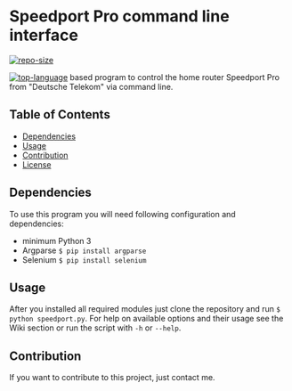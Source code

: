 # Speedport Pro command line interface

[![repo-size](https://img.shields.io/github/repo-size/tb1402/speedport_pro_cli?color=red)](https://github.com/tb1402/speedport_pro_cli/)

[![top-language](https://img.shields.io/github/languages/top/tb1402/speedport_pro_cli?color=red)](https://github.com/tb1402/speedport_pro_cli/) based program to control the home router Speedport Pro from "Deutsche Telekom" via command line.

## Table of Contents
- [Dependencies](#dependencies)
- [Usage](#usage)
- [Contribution](#contribution)
- [License](LICENSE)

## Dependencies
To use this program you will need following configuration and dependencies:
- minimum Python 3
- Argparse `$ pip install argparse`
- Selenium `$ pip install selenium`

## Usage
After you installed all required modules just clone the repository and run `$ python speedport.py`.
For help on available options and their usage see the Wiki section or run the script with `-h` or `--help`.

## Contribution
If you want to contribute to this project, just contact me.

